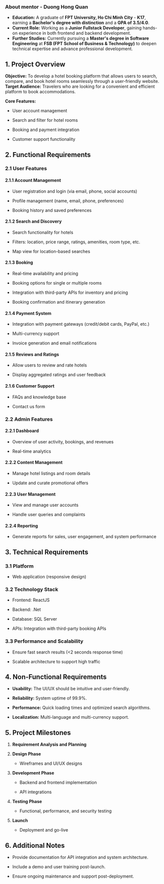 ### **About mentor - Duong Hong Quan**
 
- **Education:** A graduate of **FPT University, Ho Chi Minh City** - **K17**, earning a **Bachelor's degree with distinction** and a **GPA of 3.5/4.0**.
- **Current Role:** Working as a **Junior Fullstack Developer**, gaining hands-on experience in both frontend and backend development.
- **Further Studies:** Currently pursuing a **Master's degree in Software Engineering** at **FSB (FPT School of Business & Technology)** to deepen technical expertise and advance professional development.
## 1. Project Overview

**Objective:** To develop a hotel booking platform that allows users to search, compare, and book hotel rooms seamlessly through a user-friendly website.
**Target Audience:** Travelers who are looking for a convenient and efficient platform to book accommodations.

**Core Features:**

- User account management
    
- Search and filter for hotel rooms
    
- Booking and payment integration
    
- Customer support functionality
    

## 2. Functional Requirements

### 2.1 User Features

#### 2.1.1 Account Management

- User registration and login (via email, phone, social accounts)
    
- Profile management (name, email, phone, preferences)
    
- Booking history and saved preferences
    

#### 2.1.2 Search and Discovery

- Search functionality for hotels
    
- Filters: location, price range, ratings, amenities, room type, etc.
    
- Map view for location-based searches
    

#### 2.1.3 Booking

- Real-time availability and pricing
    
- Booking options for single or multiple rooms
    
- Integration with third-party APIs for inventory and pricing
    
- Booking confirmation and itinerary generation
    

#### 2.1.4 Payment System

- Integration with payment gateways (credit/debit cards, PayPal, etc.)
    
- Multi-currency support
    
- Invoice generation and email notifications
    

#### 2.1.5 Reviews and Ratings

- Allow users to review and rate hotels
    
- Display aggregated ratings and user feedback
    

#### 2.1.6 Customer Support


- FAQs and knowledge base
    
- Contact us form
    

### 2.2 Admin Features

#### 2.2.1 Dashboard

- Overview of user activity, bookings, and revenues
    
- Real-time analytics
    

#### 2.2.2 Content Management

- Manage hotel listings and room details
    
- Update and curate promotional offers
    

#### 2.2.3 User Management

- View and manage user accounts
    
- Handle user queries and complaints
    

#### 2.2.4 Reporting

- Generate reports for sales, user engagement, and system performance
    

## 3. Technical Requirements

### 3.1 Platform

- Web application (responsive design)


### 3.2 Technology Stack

- Frontend: ReactJS
    
- Backend: .Net
    
- Database: SQL Server
    
    
- APIs: Integration with third-party booking APIs
    

### 3.3 Performance and Scalability

- Ensure fast search results (<2 seconds response time)
    
- Scalable architecture to support high traffic
    



## 4. Non-Functional Requirements

- **Usability:** The UI/UX should be intuitive and user-friendly.
    
- **Reliability:** System uptime of 99.9%.
    
- **Performance:** Quick loading times and optimized search algorithms.
    
- **Localization:** Multi-language and multi-currency support.
    

## 5. Project Milestones

1. **Requirement Analysis and Planning**
    

2. **Design Phase**
    
    - Wireframes and UI/UX designs
    
    
3. **Development Phase**
    
    - Backend and frontend implementation
        
    - API integrations
        

4. **Testing Phase**
    
    - Functional, performance, and security testing
        

5. **Launch**
    
    - Deployment and go-live
    

## 6. Additional Notes

- Provide documentation for API integration and system architecture.
    
- Include a demo and user training post-launch.
    
- Ensure ongoing maintenance and support post-deployment.
